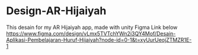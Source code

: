 # Design-AR-Hijaiyah
This desain for my AR Hijaiyah app, made with unity
Figma Link below
https://www.figma.com/design/vLmx5TVTchYWn2i3QY4Mof/Desain-Aplikasi-Pembelajaran-Huruf-Hijaiyah?node-id=0-1&t=xyUurUeojZTMZR1E-1
